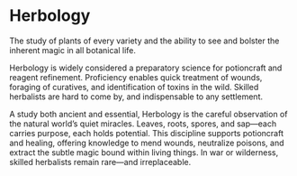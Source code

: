 # Herbology


The study of plants of every variety and the ability to see and bolster the inherent magic in all botanical life.

Herbology is widely considered a preparatory science for potioncraft and reagent refinement. Proficiency enables quick treatment of wounds, foraging of curatives, and identification of toxins in the wild. Skilled herbalists are hard to come by, and indispensable to any settlement.

A study both ancient and essential, Herbology is the careful observation of the natural world’s quiet miracles. Leaves, roots, spores, and sap—each carries purpose, each holds potential. This discipline supports potioncraft and healing, offering knowledge to mend wounds, neutralize poisons, and extract the subtle magic bound within living things. In war or wilderness, skilled herbalists remain rare—and irreplaceable.




